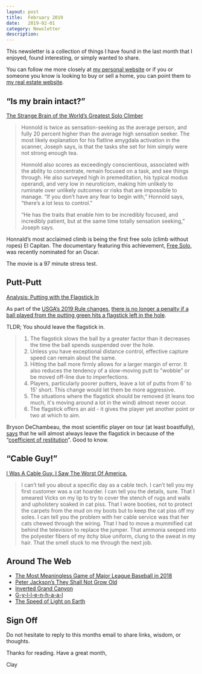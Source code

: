 ```yaml
---
layout: post
title:  February 2019
date:   2019-02-01
category: Newsletter
description: 
---
```


This newsletter is a collection of things I have found in the last month that I enjoyed, found interesting, or simply wanted to share.

You can follow me more closely at [my personal website](http://claycarson.net "Personal Website") or if you or someone you know is looking to buy or sell a home, you can point them to [my real estate website](http://claycarson.com "Business Website ").

## “Is my brain intact?”

[The Strange Brain of the World’s Greatest Solo Climber](http://nautil.us/issue/61/coordinates/the-strange-brain-of-the-worlds-greatest-solo-climber-rp "The Strange Brain of the World’s Greatest Solo Climber")

> Honnold is twice as sensation-seeking as the average person, and fully 20 percent higher than the average high sensation seeker. The most likely explanation for his flatline amygdala activation in the scanner, Joseph says, is that the tasks she set for him simply were not strong enough tea.
> 
> Honnold also scores as exceedingly conscientious, associated with the ability to concentrate, remain focused on a task, and see things through. He also surveyed high in premeditation, his typical modus operandi, and very low in neuroticism, making him unlikely to ruminate over unlikely outcomes or risks that are impossible to manage. “If you don’t have any fear to begin with,” Honnold says, “there’s a lot less to control.”
> 
> “He has the traits that enable him to be incredibly focused, and incredibly patient, but at the same time totally sensation seeking,” Joseph says.

Honnald’s most acclaimed climb is being the first free solo (climb without ropes) El Capitan. The documentary featuring this achievement, [Free Solo](https://www.nationalgeographic.com/films/free-solo/ "Free Solo"), was recently nominated for an Oscar.

The movie is a 97 minute stress test. 

## Putt-Putt

[Analysis: Putting with the Flagstick In](https://thesandtrap.com/forums/topic/93352-putting-with-the-flagstick-in/ "Putting with the Flagstick In")

As part of the [USGA’s 2019 Rule changes](https://www.usga.org/content/usga/home-page/rules-hub/rules-modernization/major-changes/major-changes.html "USGA's 2019 Rule Changes"), [there is no longer a penalty if a ball played from the putting green hits a flagstick left in the hole](https://www.usga.org/content/usga/home-page/rules-hub/rules-modernization/major-changes/ball-played-from-the-putting-green-hits-unattended-flagstick-in-hole.html "There is no longer a penalty if a ball played from the putting green hits a flagstick left in the hole").

TLDR; You should leave the flagstick in.

> 1. The flagstick slows the ball by a greater factor than it decreases the time the ball spends suspended over the hole.
> 2. Unless you have exceptional distance control, effective capture speed can remain about the same.
> 3. Hitting the ball more firmly allows for a larger margin of error. It also reduces the tendency of a slow-moving putt to "wobble" or be moved off-line due to imperfections.
> 4. Players, particularly poorer putters, leave a lot of putts from 6' to 15' short. This change would let them be more aggressive.
> 5. The situations where the flagstick should be removed (it leans too much, it's moving around a lot in the wind) almost never occur.
> 6. The flagstick offers an aid - it gives the player yet another point or two at which to aim.

Bryson DeChambeau, the most scientific player on tour (at least boastfully), [says](https://www.golfdigest.com/story/bryson-dechambeau-says-hell-putt-with-the-pin-in-next-year-most-of-the-time-because-science "says") that he will almost always leave the flagstick in because of the “[coefficient of restitution](https://en.wikipedia.org/wiki/Coefficient_of_restitution "Coefficient of Restitution")”. Good to know.

## “Cable Guy!”

[I Was A Cable Guy. I Saw The Worst Of America.](https://www.huffingtonpost.com/entry/cable-tech-dick-cheney-sex-dungeon_us_5c0ea571e4b06484c9fd4c21 "I Was A Cable Guy. I Saw The Worst Of America.")

> I can’t tell you about a specific day as a cable tech. I can’t tell you my first customer was a cat hoarder. I can tell you the details, sure. That I smeared Vicks on my lip to try to cover the stench of rugs and walls and upholstery soaked in cat piss. That I wore booties, not to protect the carpets from the mud on my boots but to keep the cat piss off my soles. I can tell you the problem with her cable service was that her cats chewed through the wiring. That I had to move a mummified cat behind the television to replace the jumper. That ammonia seeped into the polyester fibers of my itchy blue uniform, clung to the sweat in my hair. That the smell stuck to me through the next job.
> 

## Around The Web

- [The Most Meaningless Game of Major League Baseball in 2018](https://www.reddit.com/r/baseball/comments/ac6foj/oc_the_most_meaningless_game_of_2018/ "Analysis: The Most Meaningless Game of Baseball in 2018")
- [Peter Jackson’s They Shall Not Grow Old](https://www.youtube.com/watch?v=IrabKK9Bhds "They Shall Not Grow Old")
- [Inverted Grand Canyon](https://adventuresinmapping.com/2019/01/10/inverted-grand-canyon/ "Inverted Grand Canyon")
- [G-y-l-l-e-n-h-a-a-l](https://twitter.com/HalfEatenScone/status/1084855992154640388)
- [The Speed of Light on Earth](https://www.youtube.com/watch?v=WJqg3B2_Kwc "The Speed of Light on Earth")

## Sign Off

Do not hesitate to reply to this months email to share links, wisdom, or thoughts.

Thanks for reading. Have a great month,

Clay
